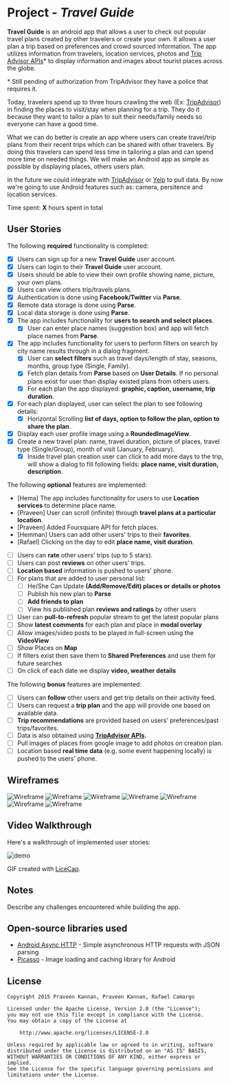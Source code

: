 # Project  - *Travel Guide*

**Travel Guide** is an android app that allows a user to check out popular travel plans created by other travelers or create your own. It allows a user plan a trip based on preferences and crowd sourced information. The app utilizes information from travelers, location services, photos and [Trip Advisor APIs](https://developer-tripadvisor.com/content-api/)* to display information and images about tourist places across the globe.

\* Still pending of authorization from TripAdvisor they have a police that requires it.

Today, travelers spend up to three hours crawling the web (Ex: [TripAdvisor](www.tripadvisor.com)) in finding the places to visit/stay when planning for a trip. They do it because they want to tailor a plan to suit their needs/family needs so everyone can have a good time.

What we can do better is create an app where users can create travel/trip plans from their recent trips which can be shared with other travelers. By doing this travelers can spend less time in tailoring a plan and can spend more time on needed things. We will make an Android app as simple as possible by displaying places, others users plan.

In the future we could integrate with [TripAdvisor](www.tripadvisor.com) or [Yelp](www.yelp.com) to pull data. By now we're going to use Android features such as: camera, persitence and location services.

Time spent: **X** hours spent in total

## User Stories

The following **required** functionality is completed:

* [x] Users can sign up for a new **Travel Guide** user account.
* [x] Users can login to their **Travel Guide** user account.
* [x] Users should be able to view their own profile showing name, picture, your own plans.
* [x] Users can view others trip/travels plans.
* [x] Authentication is done using **Facebook/Twitter** via **Parse**.
* [x] Remote data storage is done using **Parse**.
* [x] Local data storage is done using **Parse**.
* [x] The app includes functionality for **users to search and select places**.
  * [x] User can enter place names (suggestion box) and app will fetch place names from **Parse**.
* [x] The app includes functionality for users to perform filters on search by city name results through in a dialog fragment.
  * [x] User can **select filters** such as travel days/length of stay, seasons, months, group type (Single, Family).
  * [x] Fetch plan details from **Parse** based on **User Details**. If no personal plans exist for user than display existed plans from others users.
  * [x] For each plan the app displayed: **graphic, caption, username, trip duration**.
* [x] For each plan displayed, user can select the plan to see following details:
  * [x] Horizontal Scrolling **list of days, option to follow the plan, option to share the plan**.
* [x] Display each user profile image using a **RoundedImageView**.
* [x] Create a new travel plan: name, travel duration, picture of places, travel type (Single/Group), month of visit (January, February).
  * [x] Inside travel plan creation user can click to add more days to the trip, will show a dialog to fill following fields: **place name, visit duration, description**.
    
The following **optional** features are implemented:

* [Hema] The app includes functionality for users to use **Location services** to determine place name.
* [Praveen] User can scroll (infinite) through **travel plans at a particular location**.
* [Praveen] Added Foursquare API for fetch places.
* [Hemman] Users can add other users' trips to their **favorites**.
* [Rafael] Clicking on the day to edit **place name, visit duration**.
* [ ] Users can **rate** other users' trips (up to 5 stars).
* [ ] Users can post **reviews** on other users' trips.
* [ ] **Location based** information is pushed to users' phone.
* [ ] For plans that are added to user personal list:
  * [ ] He/She Can Update **(Add/Remove/Edit) places or details or photos**
  * [ ] Publish his new plan to **Parse**
  * [ ] **Add friends to plan**
  * [ ] View his published plan **reviews and ratings** by other users
* [ ] User can **pull-to-refresh** popular stream to get the latest popular plans
* [ ] Show **latest comments** for each plan and place in **modal overlay**
* [ ] Allow images/video posts to be played in full-screen using the **VideoView**
* [ ] Show Places on **Map**
* [ ] If filters exist then save them to **Shared Preferences** and use them for future searches
* [ ] On click of each date we display **video, weather details**

The following **bonus** features are implemented:

* [ ] Users can **follow** other users and get trip details on their activity feed.
* [ ] Users can request a **trip plan** and the app will provide one based on available data.
* [ ] **Trip recommendations** are provided based on users' preferences/past trips/favorites.
* [ ] Data is also obtained using **[TripAdvisor APIs](https://developer-tripadvisor.com/content-api/)**.
* [ ] Pull images of places from google image to add photos on creation plan.
* [ ] Location based **real time data** (e.g. some event happening locally) is pushed to the users' phone.

## Wireframes

![Wireframe](Wireframes/Login_1.png)
![Wireframe](Wireframes/Login_2.png)
![Wireframe](Wireframes/SignUp.png)
![Wireframe](Wireframes/Profile.png)
![Wireframe](Wireframes/HomeScreen.png)
![Wireframe](Wireframes/Detailed_Plan.png)
![Wireframe](Wireframes/Creation_Plan.png)

## Video Walkthrough 

Here's a walkthrough of implemented user stories:

![demo](Walkthrough/TravelGuide-v2.gif)

GIF created with [LiceCap](http://www.cockos.com/licecap/).

## Notes

Describe any challenges encountered while building the app.

## Open-source libraries used

- [Android Async HTTP](https://github.com/loopj/android-async-http) - Simple asynchronous HTTP requests with JSON parsing
- [Picasso](http://square.github.io/picasso/) - Image loading and caching library for Android

## License

    Copyright 2015 Praveen Kannan, Praveen Kannan, Rafael Camargo

    Licensed under the Apache License, Version 2.0 (the "License");
    you may not use this file except in compliance with the License.
    You may obtain a copy of the License at

        http://www.apache.org/licenses/LICENSE-2.0

    Unless required by applicable law or agreed to in writing, software
    distributed under the License is distributed on an "AS IS" BASIS,
    WITHOUT WARRANTIES OR CONDITIONS OF ANY KIND, either express or implied.
    See the License for the specific language governing permissions and
    limitations under the License.
    
